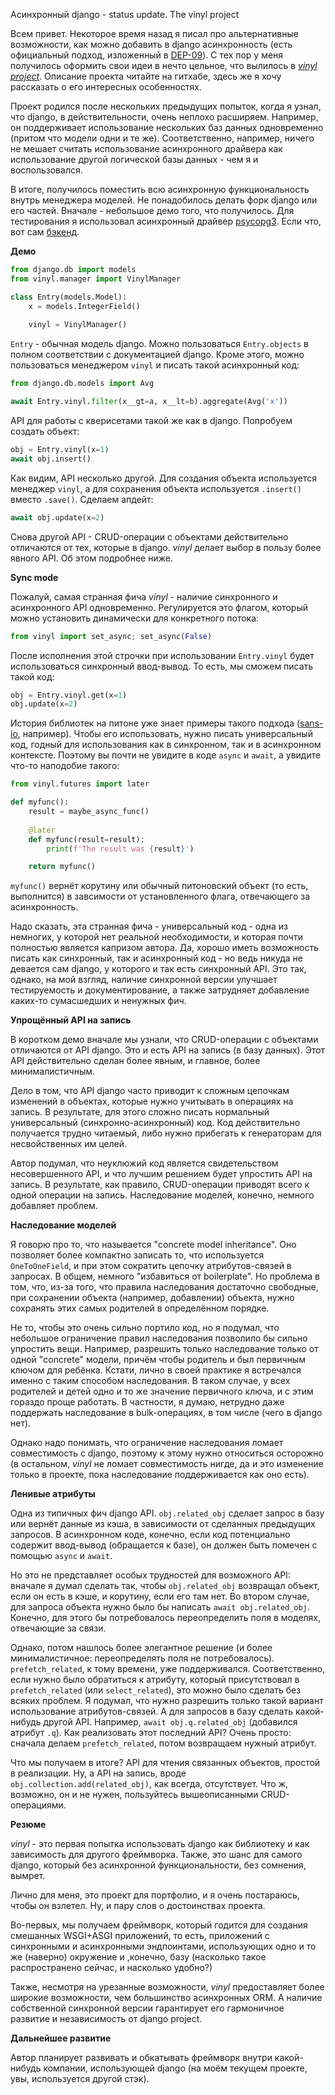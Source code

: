 Асинхронный django - status update. The vinyl project

Всем привет. Некоторое время назад я писал про альтернативные 
возможности, как можно добавить в django асинхронность (есть официальный 
подход, изложенный в [DEP-09](https://github.com/django/deps/blob/main/accepted/0009-async.rst)). С тех пор у меня 
получилось оформить свои идеи 
в нечто 
цельное, что вылилось в [*vinyl project*](https://github.com/pwtail/vinyl). 
Описание проекта читайте на гитхабе, здесь же я хочу рассказать о его 
интересных особенностях.

Проект родился после нескольких предыдущих попыток, когда я узнал, что 
django, в действительности, очень неплохо расширяем. Например, он поддерживает 
использование 
нескольких баз данных одновременно (притом что модели одни и те же). 
Соответственно, например, ничего не мешает считать использование асинхронного 
драйвера 
как использование другой логической базы данных - чем я и воспользовался.

В итоге, получилось поместить всю асинхронную функциональность внутрь 
менеджера моделей. Не понадобилось делать форк django или его частей. Вначале - небольшое демо того, что получилось. Для тестирования я 
использовал асинхронный драйвер [psycopg3](https://www.psycopg.org/psycopg3/). Если что, вот сам [бэкенд](https://github.com/pwtail/django-psycopg3-backend).

**Демо**

```python
from django.db import models
from vinyl.manager import VinylManager

class Entry(models.Model):
    x = models.IntegerField()
    
    vinyl = VinylManager()
```

`Entry` - обычная модель django. Можно пользоваться `Entry.objects` в полном 
соответствии с документацией django. Кроме этого, можно пользоваться 
менеджером `vinyl` и писать такой 
асинхронный код:

```python
from django.db.models import Avg

await Entry.vinyl.filter(x__gt=a, x__lt=b).aggregate(Avg('x'))
```

API для работы с кверисетами такой же как в django. Попробуем создать объект:

```python
obj = Entry.vinyl(x=1)
await obj.insert()
```

Как видим, API несколько другой. Для создания объекта используется менеджер 
`vinyl`, 
а для сохранения объекта используется `.insert()` вместо `.save()`.
Сделаем апдейт:

```python
await obj.update(x=2)
```

Снова другой API - CRUD-операции с объектами действительно отличаются от тех, 
которые в django. *vinyl* делает выбор в пользу более явного API. Об этом 
подробнее ниже.

**Sync mode**

Пожалуй, самая странная фича *vinyl* - наличие синхронного и 
асинхронного API одновременно. Регулируется это флагом, который можно 
установить динамически для конкретного потока:

```python
from vinyl import set_async; set_async(False)
```

После исполнения этой строчки при использовании `Entry.vinyl` будет 
использоваться синхронный ввод-вывод. То есть, мы сможем писать такой код:

```python
obj = Entry.vinyl.get(x=1)
obj.update(x=2)
```

История библиотек на питоне уже знает примеры такого подхода ([sans-io](https://sans-io.readthedocs.io/), например). Чтобы его использовать, нужно 
писать 
универсальный код, годный для использования как в синхронном, так и в 
асинхронном контексте. Поэтому вы почти не увидите в коде `async` и `await`, 
а увидите что-то наподобие такого:

```python
from vinyl.futures import later

def myfunc():
    result = maybe_async_func()
    
    @later
    def myfunc(result=result):
        print(f'The result was {result}')

    return myfunc()
```

`myfunc()` вернёт корутину или обычный питоновский объект (то есть, 
выполнится) в завсимости от установленного флага, отвечающего за асинхронность.

Надо сказать, эта странная фича - универсальный код - одна из немногих, у
которой нет реальной необходимости, и которая почти полностью является
капризом 
автора. Да, хорошо иметь возможность писать как синхронный, так и 
асинхронный код - но ведь никуда не девается сам django, у которого и так есть 
синхронный API. Это так, однако, на мой взгляд, наличие синхронной версии 
улучшает 
тестируемость и документирование, а также затрудняет добавление каких-то 
сумасшедших 
и ненужных фич.

**Упрощённый API на запись**

В коротком демо вначале мы узнали, что CRUD-операции с объектами отличаются 
от API django. Это и есть API на запись (в базу данных). Этот API 
действительно сделан более явным, и главное, более минималистичным.

Дело в том, что API django часто приводит к сложным цепочкам изменений в 
объектах, которые нужно учитывать в операциях на запись. В результате, для 
этого сложно писать нормальный универсальный (синхронно-асинхронный) код. 
Код действительно получается трудно читаемый, либо нужно прибегать к 
генераторам для несвойственных им целей.

Автор подумал, что неуклюжий код является свидетельством несовершенного API,
и что лучшим решением будет упростить API на запись. В 
результате, как правило, CRUD-операции приводят всего к одной 
операции на запись. Наследование моделей, конечно, немного добавляет проблем.

**Наследование моделей**

Я говорю про то, что называется "concrete model inheritance". Оно позволяет 
более компактно записать то, что используется `OneToOneField`, и при этом 
сократить цепочку атрибутов-связей в запросах. В общем, немного "избавиться от 
boilerplate". Но проблема в том, что, из-за того, что правила наследования 
достаточно свободные, при сохранении объекта (например, добавлении) объекта, 
нужно сохранять этих самых родителей в определённом порядке.

Не то, чтобы это очень сильно портило код, но я подумал, что небольшое 
ограничение правил наследования позволило бы сильно упростить вещи. Например,
разрешить только наследование только от одной "concrete" модели, причём 
чтобы родитель и был первичным ключом для ребёнка. Кстати, лично в своей 
практике я 
встречался именно с таким способом наследования. В таком случае, у всех 
родителей и детей одно и то же значение первичного ключа, и с этим гораздо 
проще работать. В частности, я думаю, нетрудно даже поддержать 
наследование в 
bulk-операциях, в том числе (чего в django нет).

Однако надо понимать, что ограничение наследования ломает совместимость с 
django, поэтому к этому нужно относиться осторожно (в остальном, *vinyl* не 
ломает совместимость нигде, да и это изменение только в проекте, пока 
наследование поддерживается как оно есть).

**Ленивые атрибуты**

Одна из типичных фич django API. `obj.related_obj` сделает запрос в базу или 
вернёт данные из кэша, в зависимости от сделанных предыдущих запросов. В 
асинхронном коде, конечно, если код потенциально содержит ввод-вывод 
(обращается к базе), он должен быть помечен с помощью `async` и `await`.

Но это не представляет особых трудностей для возможного API: вначале я думал 
сделать так, чтобы `obj.related_obj` возвращал объект, если он есть в кэше, 
и корутину, если его там нет. Во втором случае, для запроса объекта нужно 
было бы написать `await obj.related_obj`. Конечно, для этого бы 
потребовалось переопределить поля в моделях, отвечающие за связи.

Однако, потом нашлось более элегантное решение (и более 
минималистичное: переопределять поля не потребовалось). `prefetch_related`, к 
тому времени, уже поддерживался. Соответственно, если нужно было обратиться 
к атрибуту, который присутствовал в `prefetch_related` (или `select_related`), 
это можно 
было 
сделать без всяких проблем. Я подумал, что нужно разрешить только такой 
вариант использование атрибутов-связей. А для запросов в базу сделать 
какой-нибудь другой API. Например, `await obj.q.related_obj` (добавился 
атрибут `.q`). Как реализовать этот последний API? Очень просто: сначала 
делаем `prefetch_related`, потом возвращаем нужный атрибут.

Что мы получаем в итоге? API для чтения связанных объектов, простой в 
реализации. Ну, а API на запись, вроде `obj.collection.add(related_obj)`, 
как всегда, отсутствует. Что ж, возможно, он и не нужен, пользуйтесь 
вышеописанными CRUD-операциями.

**Резюме**

*vinyl* - это первая попытка использовать django как библиотеку и 
как зависимость для другого фреймворка. Также, это шанс для самого 
django, который без асинхронной функциональности, без сомнения, вымрет.

Лично для меня, это проект для портфолио, и я очень постараюсь, чтобы он 
взлетел. Ну, и пару слов о достоинствах проекта.

Во-первых, мы получаем фреймворк, который 
годится для создания смешанных WSGI+ASGI приложений, то есть, приложений с 
синхронными и асинхронными эндпоинтами, использующих одно и то же (наверно) 
окружение и ,конечно, базу (насколько 
такое 
распространено сейчас, и насколько удобно?)

Также, несмотря на урезанные возможности, *vinyl* предоставляет 
более широкие возможности, чем большинство асинхронных ORM. А 
наличие собственной синхронной версии гарантирует его гармоничное развитие и 
независимость от django project.

**Дальнейшее развитие**

Автор планирует развивать и обкатывать фреймворк внутри какой-нибудь компании, 
использующей django (на моём текущем проекте, увы, 
используется другой стэк).